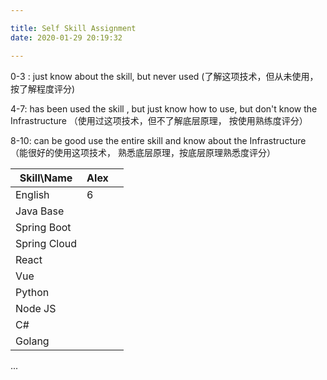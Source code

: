 ```yaml
---

title: Self Skill Assignment
date: 2020-01-29 20:19:32

---
```


0-3 : just know about the skill, but never used (了解这项技术，但从未使用， 按了解程度评分)

4-7: has been used the skill , but just know how to use, but don't know the Infrastructure （使用过这项技术，但不了解底层原理， 按使用熟练度评分）

8-10: can be good use the entire skill and know about the Infrastructure （能很好的使用这项技术， 熟悉底层原理，按底层原理熟悉度评分）

|Skill\Name| Alex| |
|--|--|--|
|English  | 6 | |
|Java Base||
|Spring Boot|
|Spring Cloud|
|React|
|Vue|
|Python|
|Node JS|
|C#|
|Golang|

...
